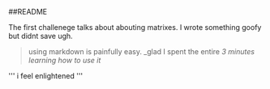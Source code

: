 ##README

The first challenege talks about abouting matrixes.  I wrote something goofy but didnt save ugh.

>using markdown is painfully easy.  _glad I spent the entire *3 minutes* _learning how to use it_

'''
i feel enlightened
'''
